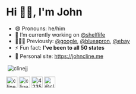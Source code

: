 # Hi 👋🏻, I'm John

- 😄 Pronouns: he/him
- 🔭 I’m currently working on [@shelflife](getshelflife.io)
- 👨🏻‍💻 Previously: [@google](https://google.com/keep), [@blueapron](https://www.blueapron.com/), [@ebay](https://www.ebay.com)
- ⚡ Fun fact: **I've been to all 50 states**
- 🏡 Personal site: https://johncline.me

<p>&nbsp;<img align="center" src="https://github-readme-stats.vercel.app/api?username=clinejj&show_icons=true" alt="clinejj" /></p>

<p>
<a href="https://twitter.com/clinejj" target="blank"><img align="center" src="https://cdn.jsdelivr.net/npm/simple-icons@3.0.1/icons/twitter.svg" alt="clinejj" height="30" width="30" /></a>
<a href="https://linkedin.com/in/clinejj" target="blank"><img align="center" src="https://cdn.jsdelivr.net/npm/simple-icons@3.0.1/icons/linkedin.svg" alt="clinejj" height="30" width="30" /></a>
<a href="https://stackoverflow.com/users/423599" target="blank"><img align="center" src="https://cdn.jsdelivr.net/npm/simple-icons@3.0.1/icons/stackoverflow.svg" alt="423599" height="30" width="30" /></a>
<a href="https://medium.com/@clinejj" target="blank"><img align="center" src="https://cdn.jsdelivr.net/npm/simple-icons@3.0.1/icons/medium.svg" alt="@clinejj" height="30" width="30" /></a>
</p>
